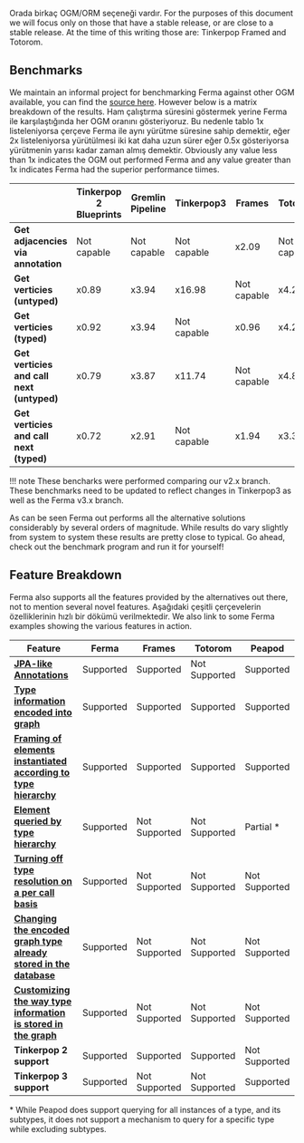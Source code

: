Orada birkaç OGM/ORM seçeneği vardır. For the purposes of this document we will focus only on those that have a stable release, or are close to a stable release. At the time of this writing those are: Tinkerpop Framed and Totorom.

## Benchmarks

We maintain an informal project for benchmarking Ferma against other OGM available, you can find the [source here](https://github.com/Syncleus/Ferma-benchmark). However below is a matrix breakdown of the results. Ham çalıştırma süresini göstermek yerine Ferma ile karşılaştığında her OGM oranını gösteriyoruz. Bu nedenle tablo 1x listeleniyorsa çerçeve Ferma ile aynı yürütme süresine sahip demektir, eğer 2x listeleniyorsa yürütülmesi iki kat daha uzun sürer eğer 0.5x gösteriyorsa yürütmenin yarısı kadar zaman almış demektir. Obviously any value less than 1x indicates the OGM out performed Ferma and any value greater than 1x indicates Ferma had the superior performance tiimes.

|                                           | **Tinkerpop 2 Blueprints** | **Gremlin Pipeline** | **Tinkerpop3** | **Frames**  | **Totorom** | **Peapod**  |
| ----------------------------------------- | -------------------------- | -------------------- | -------------- | ----------- | ----------- | ----------- |
| **Get adjacencies via annotation**        | Not capable                | Not capable          | Not capable    | x2.09       | Not capable | x2.65       |
| **Get verticies (untyped)**               | x0.89                      | x3.94                | x16.98         | Not capable | x4.24       | Not capable |
| **Get verticies (typed)**                 | x0.92                      | x3.94                | Not capable    | x0.96       | x4.20       | x20.74      |
| **Get verticies and call next (untyped)** | x0.79                      | x3.87                | x11.74         | Not capable | x4.81       | Not capable |
| **Get verticies and call next (typed)**   | x0.72                      | x2.91                | Not capable    | x1.94       | x3.31       | x16.70      |

!!! note These bencharks were performed comparing our v2.x branch. These benchmarks need to be updated to reflect changes in Tinkerpop3 as well as the Ferma v3.x branch.

As can be seen Ferma out performs all the alternative solutions considerably by several orders of magnitude. While results do vary slightly from system to system these results are pretty close to typical. Go ahead, check out the benchmark program and run it for yourself!

## Feature Breakdown

Ferma also supports all the features provided by the alternatives out there, not to mention several novel features. Aşağıdaki çeşitli çerçevelerin özelliklerinin hızlı bir dökümü verilmektedir. We also link to some Ferma examples showing the various features in action.

| Feature                                                                                                                | **Ferma** | **Frames**    | **Totorom**   | **Peapod**    |
| ---------------------------------------------------------------------------------------------------------------------- | --------- | ------------- | ------------- | ------------- |
| **[JPA-like Annotations](features.md#jpa-like-annotations)**                                                           | Supported | Supported     | Not Supported | Supported     |
| **[Type information encoded into graph](features.md#type-information-encoded-into-graph)**                             | Supported | Supported     | Supported     | Supported     |
| **[Framing of elements instantiated according to type hierarchy](features.md#framing-instantiated-by-type-hierarchy)** | Supported | Supported     | Supported     | Supported     |
| **[Element queried by type hierarchy](features.md#element-queried-by-type-hierarchy)**                                 | Supported | Not Supported | Not Supported | Partial \*  |
| **[Turning off type resolution on a per call basis](features.md#turning-off-type-resolution-per-call)**                | Supported | Not Supported | Not Supported | Not Supported |
| **[Changing the encoded graph type already stored in the database](features.md#changing-type-encoded-in-the-graph)**   | Supported | Not Supported | Not Supported | Not Supported |
| **[Customizing the way type information is stored in the graph](features.md#customizing-how-types-are-encoded)**       | Supported | Not Supported | Not Supported | Not Supported |
| **Tinkerpop 2 support**                                                                                                | Supported | Supported     | Supported     | Not Supported |
| **Tinkerpop 3 support**                                                                                                | Supported | Not Supported | Not Supported | Supported     |

\* While Peapod does support querying for all instances of a type, and its subtypes, it does not support a mechanism to query for a specific type while excluding subtypes.